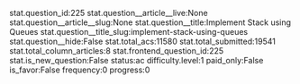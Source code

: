 stat.question_id:225
stat.question__article__live:None
stat.question__article__slug:None
stat.question__title:Implement Stack using Queues
stat.question__title_slug:implement-stack-using-queues
stat.question__hide:False
stat.total_acs:11580
stat.total_submitted:19541
stat.total_column_articles:8
stat.frontend_question_id:225
stat.is_new_question:False
status:ac
difficulty.level:1
paid_only:False
is_favor:False
frequency:0
progress:0
